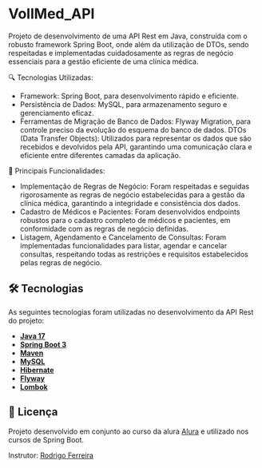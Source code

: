 # VollMed_API

Projeto de desenvolvimento de uma API Rest em Java, construída com o robusto framework Spring Boot, onde além da utilização de DTOs, sendo respeitadas e implementadas cuidadosamente as regras de negócio essenciais para a gestão eficiente de uma clínica médica.

🔍 Tecnologias Utilizadas:

-  Framework: Spring Boot, para desenvolvimento rápido e eficiente.
-  Persistência de Dados: MySQL, para armazenamento seguro e gerenciamento eficaz.
-  Ferramentas de Migração de Banco de Dados: Flyway Migration, para controle preciso da evolução do esquema do banco de dados.
DTOs (Data Transfer Objects): Utilizados para representar os dados que são recebidos e devolvidos pela API, garantindo uma comunicação clara e eficiente entre diferentes camadas da aplicação.

📌 Principais Funcionalidades:

-  Implementação de Regras de Negócio: Foram respeitadas e seguidas rigorosamente as regras de negócio estabelecidas para a gestão da clínica médica, garantindo a integridade e consistência dos dados.
-  Cadastro de Médicos e Pacientes: Foram desenvolvidos endpoints robustos para o cadastro completo de médicos e pacientes, em conformidade com as regras de negócio definidas.
-  Listagem, Agendamento e Cancelamento de Consultas: Foram implementadas funcionalidades para listar, agendar e cancelar consultas, respeitando todas as restrições e requisitos estabelecidos pelas regras de negócio.

## 🛠 Tecnologias

As seguintes tecnologias foram utilizadas no desenvolvimento da API Rest do projeto:

- **[Java 17](https://www.oracle.com/java)**
- **[Spring Boot 3](https://spring.io/projects/spring-boot)**
- **[Maven](https://maven.apache.org)**
- **[MySQL](https://www.mysql.com)**
- **[Hibernate](https://hibernate.org)**
- **[Flyway](https://flywaydb.org)**
- **[Lombok](https://projectlombok.org)**

## 📝 Licença

Projeto desenvolvido em conjunto ao curso da alura [Alura](https://www.alura.com.br) e utilizado nos cursos de Spring Boot.

Instrutor: [Rodrigo Ferreira](https://cursos.alura.com.br/user/rodrigo-ferreira)